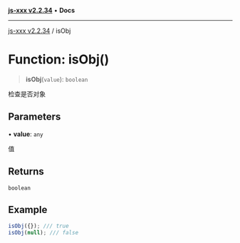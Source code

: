 [**js-xxx v2.2.34**](../README.md) • **Docs**

***

[js-xxx v2.2.34](../README.md) / isObj

# Function: isObj()

> **isObj**(`value`): `boolean`

检查是否对象

## Parameters

• **value**: `any`

值

## Returns

`boolean`

## Example

```ts
isObj({}); /// true
isObj(null); /// false
```
